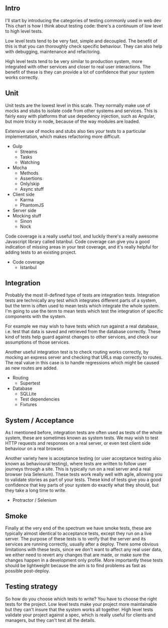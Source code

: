 Intro
-----

I'll start by introducing the categories of testing commonly used in web dev
This chart is how I think about testing code: there's a continuum of low level to high level tests.

Low level tests tend to be very fast, simple and decoupled. The benefit of this is that you can thoroughly check specific behaviour. They can also help with debugging, maintenance and refactoring.

High level tests tend to be very similar to production system, more integrated with other services and closer to real user interactions. The benefit of these is they can provide a lot of confidence that your system works correctly.

Unit
----

Unit tests are the lowest level in this scale. They normally make use of mocks and stubs to isolate code from other systems and services. This is fairly easy with platforms that use depedency injection, such as Angular, but more tricky in node, because of the way modules are loaded.

Extensive use of mocks and stubs also ties your tests to a particular implementation, which makes refactoring more difficult.

- Gulp
    - Streams
    - Tasks
    - Watching
- Mocha
    - Methods
    - Assertions
    - Only/skip
    - Async stuff
- Client side
    - Karma
    - PhantomJS
- Server side
- Mocking stuff
    - Sinon
    - Nock

Code coverage is a really useful tool, and luckily there's a really awesome Javascript library called Istanbul. Code coverage can give you a good indication of missing areas in your test coverage, and it's really helpful for adding tests to an existing project.

- Code coverage
    - Istanbul


Integration
-----------

Probably the most ill-defined type of tests are integration tests. Integration tests are technically any test which integrates different parts of a system, but the term is often used to mean tests which integrate the whole system. I'm going to use the term to mean tests which test the integration of specific components with the system.

For example we may wish to have tests which run against a real database, i.e. test that data is saved and retrieved from the database correctly. These kind of tests help guard against changes to other services, and check our assumptions of those services.

Another useful integration test is to check routing works correctly, by mocking an express server and checking that URLs map correctly to routes. The real value in this case is to handle regressions which might be caused as new routes are added.

- Routing
    - Supertest
- Database
    - SQLLite
    - Test dependencies
    - Fixtures

System / Acceptance
-------------------

As I mentioned before, integration tests are often used as tests of the whole system, these are sometimes known as system tests. We may wish to test HTTP requests and responses on a real server, or even test client side behaviour on a real browser.

Another variety here is acceptance testing (or user acceptance testing also known as behavioural testing), where tests are written to follow user journeys through a site. This is typically run on a real server and a real browser (via Selenium). These tests work really well with agile, allowing you to validate stories as part of your tests. These kind of tests give you a good confidence that key parts of your system do exactly what they should, but they take a long time to write.

- Protractor / Selenium

Smoke
-----

Finally at the very end of the spectrum we have smoke tests, these are typically almost identical to acceptance tests, except they run on a live server. The purpose of these tests is to verify that the server and its services are running correctly, usually after a deploy. There some obvious limitations with these tests, since we don't want to affect any real user data, we either need to revert any changes that are made, or make sure the changes happen in a development only profile. More importantly these tests should be lightweight because the aim is to find problems as fast as possible post-deploy.


Testing strategy
----------------

So how do you choose which tests to write?
You have to choose the right tests for the project. Low level tests make your project more maintainable but they can't insure that the system works all together.
High level tests validate your project against a spec, which is really useful for clients and managers, but they can't test all the details.
